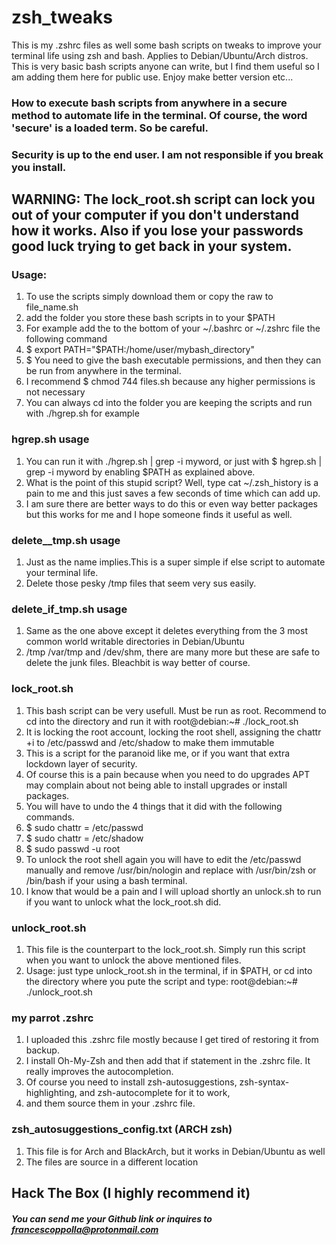 # zsh_tweaks
This is my .zshrc files as well some bash scripts on tweaks to improve your terminal life using zsh and bash. Applies to Debian/Ubuntu/Arch distros.
This is very basic bash scripts anyone can write, but I find them useful so I am adding them here for public use. Enjoy make better version etc...

### How to execute bash scripts from anywhere in a secure method to automate life in the terminal. Of course, the word 'secure' is a loaded term. So be careful.  
### Security is up to the end user. I am not responsible if you break you install.
## WARNING: The lock_root.sh script can lock you out of your computer if you don't understand how it works. Also if you lose your passwords good luck trying to get back in your system.
### Usage:
1. To use the scripts simply download them or copy the raw to file_name.sh
2. add the folder you store these bash scripts in to your $PATH
3. For example add the to the bottom of your ~/.bashrc or ~/.zshrc file the following command
4. $ export PATH="$PATH:/home/user/mybash_directory"
5. $ You need to give the bash executable permissions, and then they can be run from anywhere in the terminal.
6. I recommend $ chmod 744 files.sh because any higher permissions is not necessary
7. You can always cd into the folder you are keeping the scripts and run with ./hgrep.sh for example

### hgrep.sh usage
1. You can run it with ./hgrep.sh | grep -i myword, or just with $ hgrep.sh | grep -i myword by enabling $PATH as explained above.
2. What is the point of this stupid script? Well, type cat ~/.zsh_history is a pain to me and this just saves a few seconds of time which can add up.
3. I am sure there are better ways to do this or even way better packages but this works for me and I hope someone finds it useful as well.

### delete__tmp.sh usage
1. Just as the name implies.This is a super simple if else script to automate your terminal life.
2. Delete those pesky /tmp files that seem very sus easily.

### delete_if_tmp.sh usage
1. Same as the one above except it deletes everything from the 3 most common world writable directories in Debian/Ubuntu
2. /tmp /var/tmp and /dev/shm, there are many more but these are safe to delete the junk files. Bleachbit is way better of course.

### lock_root.sh
1. This bash script can be very usefull. Must be run as root. Recommend to cd into the directory and run it with root@debian:~# ./lock_root.sh
2. It is locking the root account, locking the root shell, assigning the chattr +i to /etc/passwd and /etc/shadow to make them immutable
3. This is a script for the paranoid like me, or if you want that extra lockdown layer of security.
4. Of course this is a pain because when you need to do upgrades APT may complain about not being able to install upgrades or install packages.
5. You will have to undo the 4 things that it did with the following commands.
6. $ sudo chattr = /etc/passwd
7. $ sudo chattr = /etc/shadow
8. $ sudo passwd -u root
9. To unlock the root shell again you will have to edit the /etc/passwd manually and remove /usr/bin/nologin and replace with /usr/bin/zsh or /bin/bash if your using a bash terminal.
10. I know that would be a pain and I will upload shortly an unlock.sh to run if you want to unlock what the lock_root.sh did.

### unlock_root.sh
1. This file is the counterpart to the lock_root.sh. Simply run this script when you want to unlock the above mentioned files.
2. Usage: just type unlock_root.sh in the terminal, if in $PATH, or cd into the directory where you pute the script and type: root@debian:~# ./unlock_root.sh
### my parrot .zshrc
1. I uploaded this .zshrc file mostly because I get tired of restoring it from backup.
2. I install Oh-My-Zsh and then add that if statement in the .zshrc file. It really improves the autocompletion.
3. Of course you need to install zsh-autosuggestions, zsh-syntax-highlighting, and zsh-autocomplete for it to work,
4. and them source them in your .zshrc file.
### zsh_autosuggestions_config.txt (ARCH zsh)
1. This file is for Arch and BlackArch, but it works in Debian/Ubuntu as well
2. The files are source in a different location
## Hack The Box (I highly recommend it)   
[](https://referral.hackthebox.com/mzw8ktX)
##### You can send me your Github link or inquires to francescoppolla@protonmail.com
    


   
 

